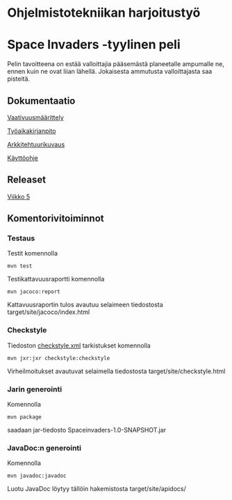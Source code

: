 # Ohjelmistotekniikan harjoitustyö 
# Space Invaders -tyylinen peli

Pelin tavoitteena on estää valloittajia pääsemästä planeetalle ampumalle ne, ennen kuin ne ovat liian lähellä. Jokaisesta ammutusta valloittajasta saa pisteitä.

## Dokumentaatio

[Vaativuusmäärittely](https://github.com/kastematonen/ot-harjoitustyo/blob/master/dokumentointi/vaativuusmaarittely.md)

[Työaikakirjanpito](https://github.com/kastematonen/ot-harjoitustyo/blob/master/dokumentointi/tuntikirjanpito.md)

[Arkkitehtuurikuvaus](https://github.com/kastematonen/ot-harjoitustyo/blob/master/dokumentointi/arkkitehtuuri.md)

[Käyttöohje](https://github.com/kastematonen/ot-harjoitustyo/blob/master/dokumentointi/kayttoohje.md)

## Releaset
[Viikko 5](https://github.com/kastematonen/ot-harjoitustyo/releases/tag/viikko5)

## Komentorivitoiminnot

### Testaus

Testit komennolla 

    mvn test

Testikattavuusraportti komennolla 

    mvn jacoco:report

Kattavuusraportin tulos avautuu selaimeen tiedostosta target/site/jacoco/index.html

### Checkstyle

Tiedoston [checkstyle.xml](https://github.com/kastematonen/ot-harjoitustyo/blob/master/Spaceinvaders/checkstyle.xml) 
tarkistukset komennolla 

    mvn jxr:jxr checkstyle:checkstyle

Virheilmoitukset avautuvat selaimella tiedostosta target/site/checkstyle.html

### Jarin generointi

Komennolla

    mvn package
    
saadaan jar-tiedosto Spaceinvaders-1.0-SNAPSHOT.jar

### JavaDoc:n generointi

Komennolla

    mvn javadoc:javadoc
    
Luotu JavaDoc löytyy tällöin hakemistosta target/site/apidocs/
